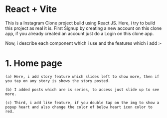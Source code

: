 # React + Vite

This is a Instagram Clone project build using React JS.
Here, i try to build this project as real it is.
First Signup by creating a new account on this clone app, if you already created an account just do a Login on this clone app.

Now, i describe each component which i use and the features which i add :-
<h1>1. Home page</h1>

    (a) Here, i add story feature which slides left to show more, then if you tap on any story is shows the story posted.

    (b) I added posts which are is series, to access just slide up to see more.

    (c) Third, i add like feature, if you double tap on the img to show a popup heart and also change the color of below heart icon color to red.

